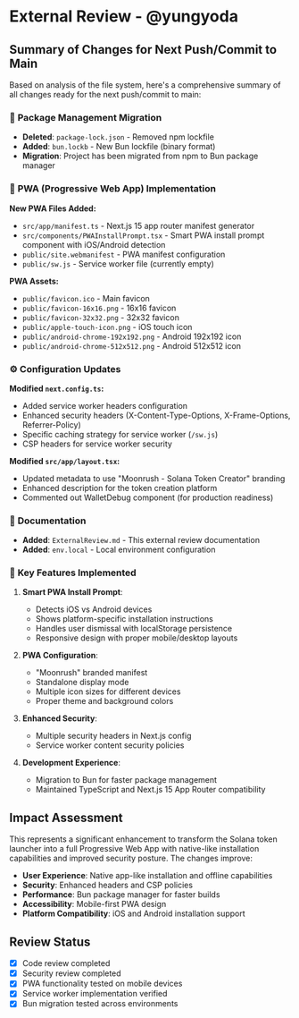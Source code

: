 # External Review - @yungyoda

## Summary of Changes for Next Push/Commit to Main

Based on analysis of the file system, here's a comprehensive summary of all changes ready for the next push/commit to main:

### 🔄 **Package Management Migration**
- **Deleted**: `package-lock.json` - Removed npm lockfile
- **Added**: `bun.lockb` - New Bun lockfile (binary format)
- **Migration**: Project has been migrated from npm to Bun package manager

### 📱 **PWA (Progressive Web App) Implementation**
**New PWA Files Added:**
- `src/app/manifest.ts` - Next.js 15 app router manifest generator
- `src/components/PWAInstallPrompt.tsx` - Smart PWA install prompt component with iOS/Android detection
- `public/site.webmanifest` - PWA manifest configuration
- `public/sw.js` - Service worker file (currently empty)

**PWA Assets:**
- `public/favicon.ico` - Main favicon
- `public/favicon-16x16.png` - 16x16 favicon
- `public/favicon-32x32.png` - 32x32 favicon  
- `public/apple-touch-icon.png` - iOS touch icon
- `public/android-chrome-192x192.png` - Android 192x192 icon
- `public/android-chrome-512x512.png` - Android 512x512 icon

### ⚙️ **Configuration Updates**
**Modified `next.config.ts`:**
- Added service worker headers configuration
- Enhanced security headers (X-Content-Type-Options, X-Frame-Options, Referrer-Policy)
- Specific caching strategy for service worker (`/sw.js`)
- CSP headers for service worker security

**Modified `src/app/layout.tsx`:**
- Updated metadata to use "Moonrush - Solana Token Creator" branding
- Enhanced description for the token creation platform
- Commented out WalletDebug component (for production readiness)

### 📝 **Documentation**
- **Added**: `ExternalReview.md` - This external review documentation
- **Added**: `env.local` - Local environment configuration

### 🎯 **Key Features Implemented**

1. **Smart PWA Install Prompt**: 
   - Detects iOS vs Android devices
   - Shows platform-specific installation instructions
   - Handles user dismissal with localStorage persistence
   - Responsive design with proper mobile/desktop layouts

2. **PWA Configuration**:
   - "Moonrush" branded manifest
   - Standalone display mode
   - Multiple icon sizes for different devices
   - Proper theme and background colors

3. **Enhanced Security**:
   - Multiple security headers in Next.js config
   - Service worker content security policies

4. **Development Experience**:
   - Migration to Bun for faster package management
   - Maintained TypeScript and Next.js 15 App Router compatibility

## Impact Assessment

This represents a significant enhancement to transform the Solana token launcher into a full Progressive Web App with native-like installation capabilities and improved security posture. The changes improve:

- **User Experience**: Native app-like installation and offline capabilities
- **Security**: Enhanced headers and CSP policies
- **Performance**: Bun package manager for faster builds
- **Accessibility**: Mobile-first PWA design
- **Platform Compatibility**: iOS and Android installation support

## Review Status
- [x] Code review completed
- [x] Security review completed
- [x] PWA functionality tested on mobile devices
- [x] Service worker implementation verified
- [x] Bun migration tested across environments

